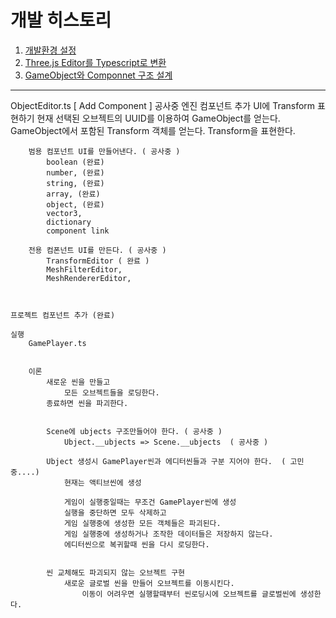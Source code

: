 # 개발 히스토리

001. [개발환경 설정](./histories/001.md)
002. [Three.js Editor를 Typescript로 변환](./histories/002.md)
003. [GameObject와 Componnet 구조 설계](./histories/003.md)

----------------------------------------


ObjectEditor.ts
    [ Add Component ] 공사중
    엔진 컴포넌트 추가
        UI에 Transform 표현하기
            현재 선택된 오브젝트의 UUID를 이용하여 GameObject를 얻는다.
            GameObject에서 포함된 Transform 객체를 얻는다.
            Transform을 표현한다.

        범용 컴포넌트 UI를 만들어낸다. ( 공사중 )
            boolean (완료)
            number, (완료)
            string, (완료)
            array, (완료)
            object, (완료)
            vector3,
            dictionary
            component link

        전용 컴폰넌트 UI를 만든다. ( 공사중 )
            TransformEditor ( 완료 )
            MeshFilterEditor,
            MeshRendererEditor,



    프로젝트 컴포넌트 추가 (완료)

    실행
        GamePlayer.ts


        이론
            새로운 씬을 만들고
                모든 오브젝트들을 로딩한다.
            종료하면 씬을 파괴한다.


            Scene에 ubjects 구조만들어야 한다. ( 공사중 )
                Ubject.__ubjects => Scene.__ubjects  ( 공사중 )

            Ubject 생성시 GamePlayer씬과 에디터씬들과 구분 지어야 한다.  ( 고민중....)
                현재는 액티브씬에 생성

                게임이 실행중일때는 무조건 GamePlayer씬에 생성
                실행을 중단하면 모두 삭제하고
                게임 실행중에 생성한 모든 객체들은 파괴된다.
                게임 실행중에 생성하거나 조작한 데이터들은 저장하지 않는다.
                에디터씬으로 복귀할때 씬을 다시 로딩한다.


            씬 교체해도 파괴되지 않는 오브젝트 구현
                새로운 글로벌 씬을 만들어 오브젝트를 이동시킨다.
                    이동이 어려우면 실행할때부터 씬로딩시에 오브젝트를 글로벌씬에 생성한다.



